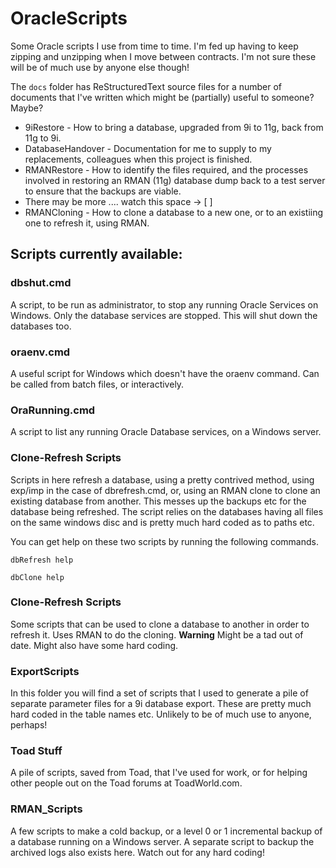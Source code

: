 # OracleScripts
Some Oracle scripts I use from time to time. I'm fed up having to keep zipping and unzipping when I move between contracts. I'm not sure these will be of much use by anyone else though!

The `docs` folder has ReStructuredText source files for a number of documents that I've written which might be (partially) useful to someone? Maybe?

- 9iRestore - How to bring a database, upgraded from 9i to 11g, back from 11g to 9i. 
- DatabaseHandover - Documentation for me to supply to my replacements, colleagues when this project is finished.
- RMANRestore - How to identify the files required, and the processes involved in restoring an RMAN (11g) database dump back to a test server to ensure that the backups are viable.
- There may be more .... watch this space -> [ ]
- RMANCloning - How to clone a database to a new one, or to an existiing one to refresh it, using RMAN.

## Scripts currently available:


### dbshut.cmd
A script, to be run as administrator, to stop any running Oracle Services on Windows. Only the database services are stopped. This  will shut down the databases too.


### oraenv.cmd
A useful script for Windows which doesn't have the oraenv command. Can be called from batch files, or interactively.


### OraRunning.cmd
A script to list any running Oracle Database services, on a Windows server.


### Clone-Refresh Scripts
Scripts in here refresh a database, using a pretty contrived method, using exp/imp in the case of dbrefresh.cmd, or, using an RMAN clone to clone an existing database from another. This messes up the backups etc for the database being refreshed. The script relies on the databases having all files on the same windows disc and is pretty much hard coded as to paths etc.

You can get help on these two scripts by running the following commands.


````
dbRefresh help
````

````
dbClone help
````

### Clone-Refresh Scripts
Some scripts that can be used to clone a database to another in order to refresh it. Uses RMAN to do the cloning. **Warning** Might be a tad out of date. Might also have some hard coding.

### ExportScripts
In this folder you will find a set of scripts that I used to generate a pile of separate parameter files for a 9i database export. These are pretty much hard coded in the table names etc. Unlikely to be of much use to anyone, perhaps!


### Toad Stuff
A pile of scripts, saved from Toad, that I've used for work, or for helping other people out on the Toad forums at ToadWorld.com. 


### RMAN_Scripts
A few scripts to make a cold backup, or a level 0 or 1 incremental backup of a database running on a Windows server. A separate script to backup the archived logs also exists here. Watch out for any hard coding!





